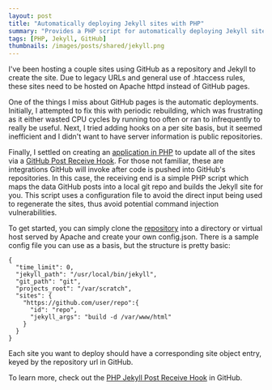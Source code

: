 ```yaml
---
layout: post
title: "Automatically deploying Jekyll sites with PHP"
summary: "Provides a PHP script for automatically deploying Jekyll sites via a GitHub Post Receive Hook"
tags: [PHP, Jekyll, GitHub]
thumbnails: /images/posts/shared/jekyll.png
---
```


I've been hosting a couple sites using GitHub as a repository and Jekyll to create the 
site.  Due to legacy URLs and general use of .htaccess rules, these sites need to be 
hosted on Apache httpd instead of GitHub pages.

One of the things I miss about GitHub pages is the automatic deployments.  Initially,
I attempted to fix this with periodic rebuilding, which was frustrating as it either 
wasted CPU cycles by running too often or ran to infrequently to really be useful.  Next,
I tried adding hooks on a per site basis, but it seemed inefficient and I didn't want 
to have server information is public repositories.

Finally, I settled on creating an [application in PHP](https://github.com/klcodanr/PHP-Jekyll-Post-Receive-Hook) to update all of the sites via a
[GitHub Post Receive Hook](https://help.github.com/articles/post-receive-hooks).  For 
those not familiar, these are integrations GitHub will invoke after code is pushed into 
GitHub's repositories.  In this case, the receiving end is a simple PHP script which maps 
the data GitHub posts into a local git repo and builds the Jekyll site for you.  This 
script uses a configuration file to avoid the direct input being used to regenerate the 
sites, thus avoid potential command injection vulnerabilities.

To get started, you can simply clone the 
[repository](https://github.com/klcodanr/PHP-Jekyll-Post-Receive-Hook) into a directory
or virtual host served by Apache and create your own config.json.  There is a sample config
file you can use as a basis, but the structure is pretty basic:

	{
	  "time_limit": 0,
	  "jekyll_path": "/usr/local/bin/jekyll",
	  "git_path": "git",
	  "projects_root": "/var/scratch",
	  "sites": {
    	"https://github.com/user/repo":{
	      "id": "repo",
	      "jekyll_args": "build -d /var/www/html"
	    }
	  }
	}

Each site you want to deploy should have a corresponding site object entry, keyed by the
repository url in GitHub.

To learn more, check out the 
[PHP Jekyll Post Receive Hook](https://github.com/klcodanr/PHP-Jekyll-Post-Receive-Hook)
in GitHub.